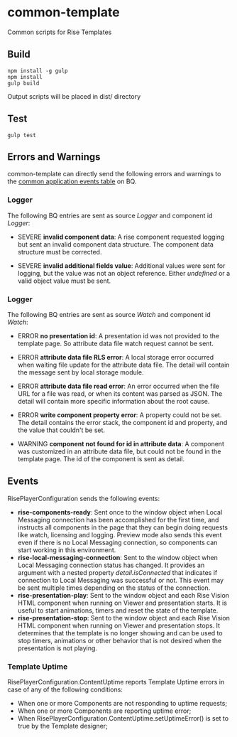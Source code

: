 # common-template
Common scripts for Rise Templates

## Build

```
npm install -g gulp
npm install
gulp build
```

Output scripts will be placed in dist/ directory

## Test

`
gulp test
`

## Errors and Warnings

common-template can directly send the following errors and warnings to the [common application events table](https://help.risevision.com/hc/en-us/articles/360020076252-Structure-of-Client-Side-Applications-Table) on BQ.

### Logger

The following BQ entries are sent as source *Logger* and component id *Logger*:

- SEVERE **invalid component data**: A rise component requested logging but sent an invalid component data structure. The component data structure must be corrected.

- SEVERE **invalid additional fields value**: Additional values were sent for logging, but the value was not an object reference. Either *undefined* or a valid object value must be sent.

### Logger

The following BQ entries are sent as source *Watch* and component id *Watch*:

- ERROR **no presentation id**: A presentation id was not provided to the template page. So attribute data file watch request cannot be sent.

- ERROR **attribute data file RLS error**: A local storage error occurred when waiting file update for the attribute data file. The detail will contain the message sent by local storage module.

- ERROR **attribute data file read error**: An error occurred when the file URL for a file was read, or when its content was parsed as JSON. The detail will contain more specific information about the root cause.

- ERROR **write component property error**: A property could not be set. The detail contains the error stack, the component id and property, and the value that couldn't be set.

- WARNING **component not found for id in attribute data**: A component was customized in an attribute data file, but could not be found in the template page. The id of the component is sent as detail.

## Events

RisePlayerConfiguration sends the following events:

- **rise-components-ready**: Sent once to the window object when Local Messaging connection has been accomplished for the first time, and instructs all components in the page that they can begin doing requests like watch, licensing and logging. Preview mode also sends this event even if there is no Local Messaging connection, so components can start working in this environment.
- **rise-local-messaging-connection**: Sent to the window object when Local Messaging connection status has changed. It provides an argument with a nested property *detail.isConnected* that indicates if connection to Local Messaging was successful or not. This event may be sent multiple times depending on the status of the connection.
- **rise-presentation-play**: Sent to the window object and each Rise Vision HTML component when running on Viewer and presentation starts. It is useful to start animations, timers and reset the state of the template.
- **rise-presentation-stop**: Sent to the window object and each Rise Vision HTML component when running on Viewer and presentation stops. It determines that the template is no longer showing and can be used to stop timers, animations or other behavior that is not desired when the presentation is not playing.

### Template Uptime
RisePlayerConfiguration.ContentUptime reports Template Uptime errors in case of any of the following conditions:

 - When one or more Components are not responding to uptime requests;
 - When one or more Components are reporting uptime error;
 - When RisePlayerConfiguration.ContentUptime.setUptimeError() is set to true by the Template designer;

